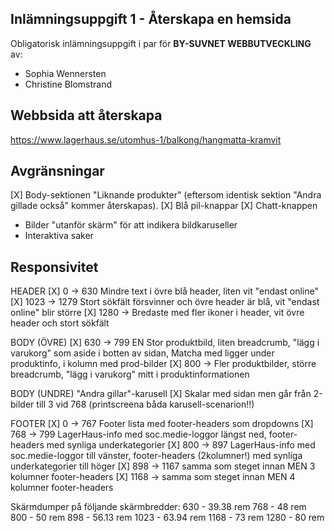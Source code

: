 ## Inlämningsuppgift 1 - Återskapa en hemsida
Obligatorisk inlämningsuppgift i par för **BY-SUVNET WEBBUTVECKLING** av:
* Sophia Wennersten
* Christine Blomstrand

## Webbsida att återskapa
https://www.lagerhaus.se/utomhus-1/balkong/hangmatta-kramvit

## Avgränsningar
[X] Body-sektionen "Liknande produkter" (eftersom identisk sektion "Andra gillade också" kommer återskapas).
[X] Blå pil-knappar
[X] Chatt-knappen
- Bilder "utanför skärm" för att indikera bildkaruseller
- Interaktiva saker


## Responsivitet
HEADER
[X] 0 -> 630 Mindre text i övre blå header, liten vit "endast online" 
[X] 1023 -> 1279 Stort sökfält försvinner och övre header är blå, vit "endast online" blir större
[X] 1280 -> Bredaste med fler ikoner i header, vit övre header och stort sökfält

BODY (ÖVRE)
[X] 630 -> 799 EN Stor produktbild, liten breadcrumb, "lägg i varukorg" som aside i botten av sidan, Matcha med ligger under produktinfo, i kolumn med prod-bilder
[X] 800 -> Fler produktbilder, större breadcrumb, "lägg i varukorg" mitt i produktinformationen

BODY (UNDRE)
"Andra gillar"-karusell 
[X] Skalar med sidan men går från 2-bilder till 3 vid 768 (printscreena båda karusell-scenarion!!)

FOOTER
[X] 0 -> 767 Footer lista med footer-headers som dropdowns 
[X] 768 -> 799 LagerHaus-info med soc.medie-loggor längst ned, footer-headers med synliga underkategorier
[X] 800 -> 897 LagerHaus-info med soc.medie-loggor till vänster,  footer-headers (2kolumner!) med synliga underkategorier till höger
[X] 898 -> 1167 samma som steget innan MEN 3 kolumner footer-headers 
[X] 1168 -> samma som steget innan MEN 4 kolumner footer-headers


Skärmdumper på följande skärmbredder:
630 - 39.38 rem
768 - 48 rem
800 - 50 rem
898 - 56.13 rem
1023 - 63.94 rem
1168 - 73 rem
1280 - 80 rem
